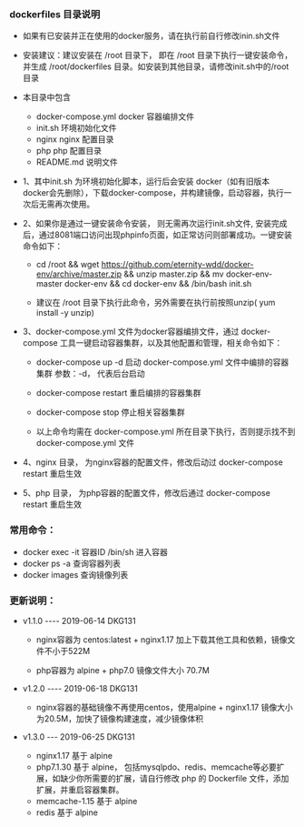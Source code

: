 ###  dockerfiles 目录说明  

- 如果有已安装并正在使用的docker服务，请在执行前自行修改inin.sh文件

- 安装建议：建议安装在 /root 目录下， 即在 /root 目录下执行一键安装命令，并生成 /root/dockerfiles 目录。如安装到其他目录，请修改init.sh中的/root目录

- 本目录中包含  
    - docker-compose.yml	docker 容器编排文件  
    - init.sh			环境初始化文件  
    - nginx			nginx 配置目录  
    - php			php 配置目录
    - README.md  		说明文件

- 1、其中init.sh 为环境初始化脚本，运行后会安装 docker（如有旧版本docker会先删除），下载docker-compose，并构建镜像，启动容器，执行一次后无需再次使用。

- 2、如果你是通过一键安装命令安装， 则无需再次运行init.sh文件, 安装完成后，通过8081端口访问出现phpinfo页面，如正常访问则部署成功。一键安装命令如下：

    - cd /root && wget https://github.com/eternity-wdd/docker-env/archive/master.zip && unzip master.zip && mv docker-env-master docker-env && cd docker-env && /bin/bash init.sh

    - 建议在 /root 目录下执行此命令，另外需要在执行前按照unzip( yum install -y unzip)

- 3、docker-compose.yml 文件为docker容器编排文件，通过 docker-compose 工具一键启动容器集群，以及其他配置和管理，相关命令如下：
    
    - docker-compose up -d     		启动 docker-compose.yml 文件中编排的容器集群  参数：-d， 代表后台启动

    - docker-compose restart		重启编排的容器集群

    - docker-compose stop		停止相关容器集群
    
    - 以上命令均需在 docker-compose.yml 所在目录下执行，否则提示找不到 docker-compose.yml 文件

- 4、nginx 目录， 为nginx容器的配置文件，修改后动过 docker-compose restart 重启生效

- 5、php 目录， 为php容器的配置文件，修改后通过 docker-compose restart 重启生效



### 常用命令：
- docker exec -it 容器ID /bin/sh           进入容器
- docker ps -a   		 	   查询容器列表
- docker images				   查询镜像列表

### 更新说明：

- v1.1.0  ----  2019-06-14   DKG131

    - nginx容器为  centos:latest + nginx1.17 加上下载其他工具和依赖，镜像文件不小于522M

    - php容器为    alpine + php7.0   镜像文件大小 70.7M

- v1.2.0  ----  2019-06-18   DKG131
    
    - nginx容器的基础镜像不再使用centos，使用alpine + nginx1.17     镜像大小为20.5M，加快了镜像构建速度，减少镜像体积 

- v1.3.0  ---   2019-06-25   DKG131
    
    - nginx1.17 基于 alpine
    - php7.1.30 基于 alpine， 包括mysqlpdo、redis、memcache等必要扩展，如缺少你所需要的扩展，请自行修改 php 的 Dockerfile 文件，添加扩展，并重启容器集群。
    - memcache-1.15 基于 alpine
    - redis 基于 alpine






